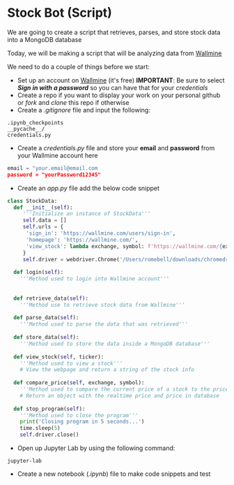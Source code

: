 # Stock Bot (Script)
We are going to create a script that retrieves, parses, and store stock data into a MongoDB database

Today, we will be making a script that will be analyzing data from [Wallmine](https://www.wallmine.com)

We need to do a couple of things before we start:
- Set up an account on [Wallmine](https://www.wallmine.com) (it's free)
**IMPORTANT**: Be sure to select ***Sign in with a password*** so you can have that for your *credentials*
- Create a repo if you want to display your work on your personal github or *fork* and *clone* this repo if otherwise
- Create a *.gitignore* file and input the following:
```text
.ipynb_checkpoints
__pycache__/    
credentials.py
```
- Create a *credentials.py* file and store your **email** and **password** from your Wallmine account here
```py
email = "your.email@email.com
password = "yourPassword12345"
```
- Create an *app.py* file add the below code snippet
```py
class StockData:
  def __init__(self):
     '''Initialize an instance of StockData'''
     self.data = []
     self.urls = {
      'sign_in': 'https://wallmine.com/users/sign-in',
      'homepage': 'https://wallmine.com/',
      'view_stock': lambda exchange, symbol: f'https://wallmine.com/{exchange}/{symbol}'
     }
     self.driver = webdriver.Chrome('/Users/romebell/downloads/chromedriver-4') # use your path to your Chromedriver
  
  def login(self):
    '''Method used to login into Wallmine account'''
  
    
  def retrieve_data(self):
    '''Method use to retrieve stock data from Wallmine'''
  
  def parse_data(self):
    '''Method used to parse the data that was retrieved'''
  
  def store_data(self): 
    '''Method used to store the data inside a MongoDB database'''
  
  def view_stock(self, ticker): 
    '''Method used to view a stock'''
    # View the webpage and return a string of the stock info
  
  def compare_price(self, exchange, symbol): 
    '''Method used to compare the current price of a stock to the price in the database'''
    # Return an object with the realtime price and price in database
    
  def stop_program(self):
    '''Method used to close the program'''
    print('Closing program in 5 seconds...')
    time.sleep(5)
    self.driver.close()
 ```
- Open up Jupyter Lab by using the following command:
```text
jupyter-lab
```
- Create a new notebook (*.ipynb*) file to make code snippets and test
